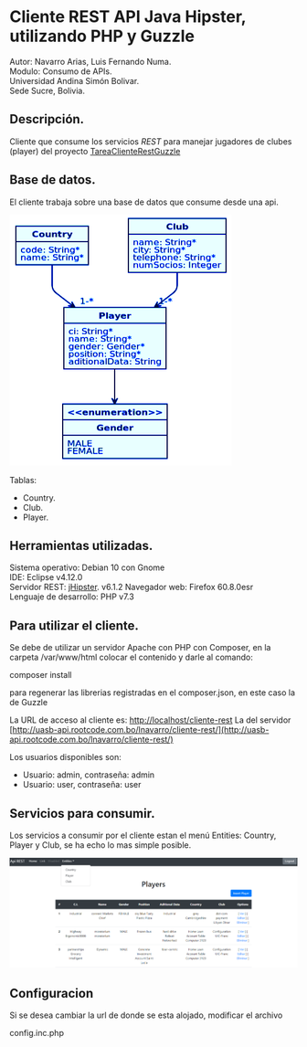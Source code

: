 # Cliente REST API Java Hipster, utilizando PHP y Guzzle

Autor: Navarro Arias, Luis Fernando Numa.  
Modulo: Consumo de APIs.  
Universidad Andina Simón Bolivar.  
Sede Sucre, Bolivia.

## Descripción.

Cliente que consume los servicios _REST_ para manejar jugadores de clubes (player) del proyecto [TareaClienteRestGuzzle](https://github.com/lfnna1977/TareaClienteRestGuzzle.git)


## Base de datos.
El cliente trabaja sobre una base de datos que consume desde una api. 

![Servicios](player-jdl.png)

Tablas:  
- Country.  
- Club.  
- Player.  

## Herramientas utilizadas.

Sistema operativo: Debian 10 con Gnome  
IDE: Eclipse v4.12.0  
Servidor REST: [jHipster](https://www.jhipster.tech/). v6.1.2
Navegador web: Firefox 60.8.0esr  
Lenguaje de desarrollo: PHP v7.3

## Para utilizar el cliente.

Se debe de utilizar un servidor Apache con PHP con Composer, en la carpeta /var/www/html colocar el contenido y darle al comando:

composer install

para regenerar las librerias registradas en el composer.json, en este caso la de Guzzle

La URL de acceso al cliente es: [http://localhost/cliente-rest](http://localhost/cliente-rest)
La del servidor [http://uasb-api.rootcode.com.bo/lnavarro/cliente-rest/](http://uasb-api.rootcode.com.bo/lnavarro/cliente-rest/)

Los usuarios disponibles son:
* Usuario: admin, contraseña: admin
* Usuario: user, contraseña: user

## Servicios para consumir.

Los servicios a consumir por el cliente estan el menú Entities: Country, Player y Club, se ha echo lo mas simple posible.

![Cliente](cliente.png)

## Configuracion

Si se desea cambiar la url de donde se esta alojado, modificar el archivo

config.inc.php





